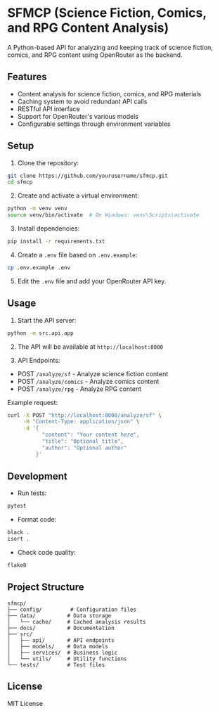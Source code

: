 # SFMCP (Science Fiction, Comics, and RPG Content Analysis)

A Python-based API for analyzing and keeping track of science fiction, comics, and RPG content using OpenRouter as the backend.

## Features

- Content analysis for science fiction, comics, and RPG materials
- Caching system to avoid redundant API calls
- RESTful API interface
- Support for OpenRouter's various models
- Configurable settings through environment variables

## Setup

1. Clone the repository:
```bash
git clone https://github.com/yourusername/sfmcp.git
cd sfmcp
```

2. Create and activate a virtual environment:
```bash
python -m venv venv
source venv/bin/activate  # On Windows: venv\Scripts\activate
```

3. Install dependencies:
```bash
pip install -r requirements.txt
```

4. Create a `.env` file based on `.env.example`:
```bash
cp .env.example .env
```

5. Edit the `.env` file and add your OpenRouter API key.

## Usage

1. Start the API server:
```bash
python -m src.api.app
```

2. The API will be available at `http://localhost:8000`

3. API Endpoints:
- POST `/analyze/sf` - Analyze science fiction content
- POST `/analyze/comics` - Analyze comics content
- POST `/analyze/rpg` - Analyze RPG content

Example request:
```bash
curl -X POST "http://localhost:8000/analyze/sf" \
     -H "Content-Type: application/json" \
     -d '{
           "content": "Your content here",
           "title": "Optional title",
           "author": "Optional author"
         }'
```

## Development

- Run tests:
```bash
pytest
```

- Format code:
```bash
black .
isort .
```

- Check code quality:
```bash
flake8
```

## Project Structure

```
sfmcp/
├── config/         # Configuration files
├── data/          # Data storage
│   └── cache/     # Cached analysis results
├── docs/          # Documentation
├── src/
│   ├── api/       # API endpoints
│   ├── models/    # Data models
│   ├── services/  # Business logic
│   └── utils/     # Utility functions
└── tests/         # Test files
```

## License

MIT License 